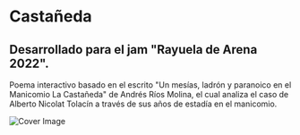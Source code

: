 # Castañeda
## Desarrollado para el jam "Rayuela de Arena 2022".

Poema interactivo basado en el escrito "Un mesías, ladrón y paranoico en el Manicomio La Castañeda" de Andrés Ríos Molina, el cual analiza el caso de Alberto Nicolat Tolacín a través de sus años de estadía en el manicomio.

![Cover Image](https://drive.google.com/file/d/1pO_zTjPZjmMDN9CsOUHQnhCxOGhWxTy9/view?usp=sharing)
